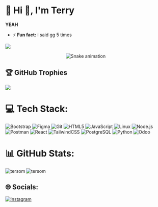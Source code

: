 # 💫 Hi 👋, I'm Terry
**YEAH**

- ⚡ **Fun fact:** i said gg 5 times

[![](https://visitcount.itsvg.in/api?id=alamimran613&icon=1&color=4)](https://visitcount.itsvg.in)

<!-- Snake Game Repo View -->

<div align="center">
  <img src="https://profile-readme-generator.com/assets/snake.svg" alt="Snake animation" />
</div>

## 🏆 GitHub Trophies
![](https://github-profile-trophy.vercel.app/?username=alamimran613&theme=radical&no-frame=false&no-bg=false&margin-w=4)

# 💻 Tech Stack:
![Bootstrap](https://img.shields.io/badge/Bootstrap-7952B3?style=for-the-badge&logo=bootstrap&logoColor=white)
![Figma](https://img.shields.io/badge/Figma-F24E1E?style=for-the-badge&logo=figma&logoColor=white)
![Git](https://img.shields.io/badge/Git-F05032?style=for-the-badge&logo=git&logoColor=white)
![HTML5](https://img.shields.io/badge/HTML5-E34F26?style=for-the-badge&logo=html5&logoColor=white)
![JavaScript](https://img.shields.io/badge/JavaScript-F7DF1E?style=for-the-badge&logo=javascript&logoColor=white)
![Linux](https://img.shields.io/badge/Linux-FCC624?style=for-the-badge&logo=linux&logoColor=white)
![Node.js](https://img.shields.io/badge/Node.js-339933?style=for-the-badge&logo=nodedotjs&logoColor=white)
![Postman](https://img.shields.io/badge/Postman-FF6C37?style=for-the-badge&logo=postman&logoColor=white)
![React](https://img.shields.io/badge/React-20232A?style=for-the-badge&logo=react&logoColor=white)
![TailwindCSS](https://img.shields.io/badge/Tailwind_CSS-38B2AC?style=for-the-badge&logo=tailwind-css&logoColor=white)
![PostgreSQL](https://img.shields.io/badge/PostgreSQL-316192?style=for-the-badge&logo=postgresql&logoColor=white)
![Python](https://img.shields.io/badge/Python-3776AB?style=for-the-badge&logo=python&logoColor=white)
![Odoo](https://img.shields.io/badge/Odoo-714B67?style=for-the-badge&logo=odoo&logoColor=white)



# 📊 GitHub Stats:
<img align="left" src="https://camo.githubusercontent.com/1523c0a9e6cf3aaa2f550c2c6feea76e0a2e38bbed26c33db695d638e12190e9/68747470733a2f2f6769746875622d726561646d652d73746174732e76657263656c2e6170702f6170692f746f702d6c616e67733f757365726e616d653d746572736f6d2673686f775f69636f6e733d74727565266c6f63616c653d656e266c61796f75743d636f6d70616374" alt="tersom" data-canonical-src="https://github-readme-stats.vercel.app/api/top-langs?username=tersom&amp;show_icons=true&amp;locale=en&amp;layout=compact" style="max-width: 100%;">
<img align="center" src="https://camo.githubusercontent.com/acd867f3f67f52c1c02c93fbbfeb22df6378f3b4f2d97464c4d8007ab101db97/68747470733a2f2f6769746875622d726561646d652d73747265616b2d73746174732e6865726f6b756170702e636f6d2f3f757365723d746572736f6d26" alt="tersom" data-canonical-src="https://github-readme-streak-stats.herokuapp.com/?user=tersom&amp;" style="max-width: 100%;">

## 🌐 Socials:
[![Instagram](https://img.shields.io/badge/Instagram-%23E4405F.svg?logo=Instagram&logoColor=white)](https://www.instagram.com/terryumay/)



<!-- Proudly created with GPRM ( https://gprm.itsvg.in ) -->
